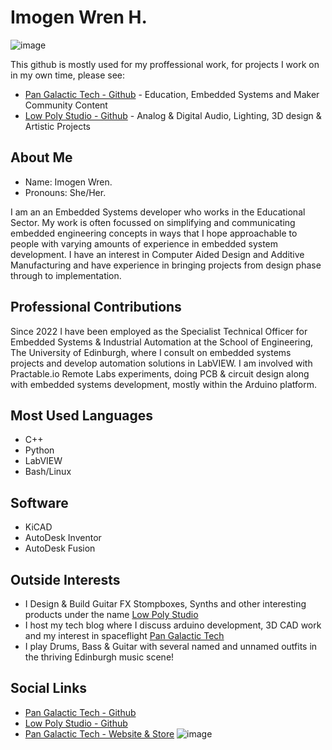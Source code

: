 # Imogen Wren H.
![image](https://github.com/ImogenWren/ImogenWren/assets/97303986/6bad2a31-ee46-4097-894f-9f62c6927b8e)




This github is mostly used for my proffessional work, for projects I work on in my own time, please see:
- [Pan Galactic Tech - Github](https://github.com/PanGalacticTech) - Education, Embedded Systems and Maker Community Content 
- [Low Poly Studio -  Github](https://github.com/low-poly-studio) - Analog & Digital Audio, Lighting, 3D design & Artistic Projects 

## About Me
- Name: Imogen Wren. <br>
- Pronouns: She/Her. <br>

I am an an Embedded Systems developer who works in the Educational Sector. My work is often focussed on simplifying and communicating embedded engineering concepts in ways that I hope approachable to people with varying amounts of experience in embedded system development. I have an interest in Computer Aided Design and Additive Manufacturing and have experience in bringing projects from design phase through to implementation. 


## Professional Contributions
Since 2022 I have been employed as the Specialist Technical Officer for Embedded Systems & Industrial Automation at the School of Engineering, The University of Edinburgh, where I consult on embedded systems projects and develop automation solutions in LabVIEW. I am involved with Practable.io Remote Labs experiments, doing PCB & circuit design along with embedded systems development, mostly within the Arduino platform. 

## Most Used Languages
- C++
- Python
- LabVIEW
- Bash/Linux

## Software
- KiCAD
- AutoDesk Inventor
- AutoDesk Fusion

## Outside Interests
- I Design & Build Guitar FX Stompboxes, Synths and other interesting products under the name [Low Poly Studio](https://github.com/low-poly-studio)
- I host my tech blog where I discuss arduino development, 3D CAD work and my interest in spaceflight [Pan Galactic Tech](https://PanGalacticTech.com)
- I play Drums, Bass & Guitar with several named and unnamed outfits in the thriving Edinburgh music scene!

## Social Links
- [Pan Galactic Tech - Github](https://github.com/PanGalacticTech)
- [Low Poly Studio - Github](https://github.com/low-poly-studio)
- [Pan Galactic Tech - Website & Store](https://PanGalacticTech.com)
![image](https://user-images.githubusercontent.com/97303986/219247000-73f04fbc-c211-4d27-b16b-3aa29c612e1f.png)
